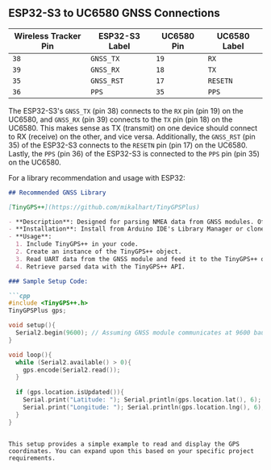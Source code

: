 ## ESP32-S3 to UC6580 GNSS Connections

| Wireless Tracker Pin   | ESP32-S3 Label | UC6580 Pin | UC6580 Label |
|----------------|----------------|------------|--------------|
| `38`           | `GNSS_TX`      | `19`       | `RX`         |
| `39`           | `GNSS_RX`      | `18`       | `TX`         |
| `35`           | `GNSS_RST`     | `17`       | `RESETN`     |
| `36`           | `PPS`          | `35`       | `PPS`        |

The ESP32-S3's `GNSS_TX` (pin 38) connects to the `RX` pin (pin 19) on the UC6580, and `GNSS_RX` (pin 39) connects to the `TX` pin (pin 18) on the UC6580. This makes sense as TX (transmit) on one device should connect to RX (receive) on the other, and vice versa. Additionally, the `GNSS_RST` (pin 35) of the ESP32-S3 connects to the `RESETN` pin (pin 17) on the UC6580. Lastly, the `PPS` (pin 36) of the ESP32-S3 is connected to the `PPS` pin (pin 35) on the UC6580.

For a library recommendation and usage with ESP32:

```markdown
## Recommended GNSS Library

[TinyGPS++](https://github.com/mikalhart/TinyGPSPlus)

- **Description**: Designed for parsing NMEA data from GNSS modules. Offers an API for location, date, time, altitude, speed, and other data.
- **Installation**: Install from Arduino IDE's Library Manager or clone from GitHub.
- **Usage**:
  1. Include TinyGPS++ in your code.
  2. Create an instance of the TinyGPS++ object.
  3. Read UART data from the GNSS module and feed it to the TinyGPS++ object.
  4. Retrieve parsed data with the TinyGPS++ API.

### Sample Setup Code:

```cpp
#include <TinyGPS++.h>
TinyGPSPlus gps;

void setup(){
  Serial2.begin(9600); // Assuming GNSS module communicates at 9600 baud
}

void loop(){
  while (Serial2.available() > 0){
    gps.encode(Serial2.read());
  }
  
  if (gps.location.isUpdated()){
    Serial.print("Latitude: "); Serial.println(gps.location.lat(), 6);
    Serial.print("Longitude: "); Serial.println(gps.location.lng(), 6);
  }
}
```
```

This setup provides a simple example to read and display the GPS coordinates. You can expand upon this based on your specific project requirements.
